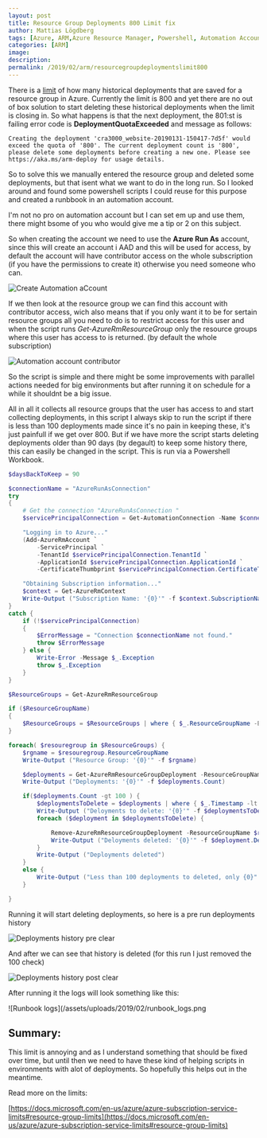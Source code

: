 ```yaml
---
layout: post
title: Resource Group Deployments 800 Limit fix
author: Mattias Lögdberg
tags: [Azure, ARM,Azure Resource Manager, Powershell, Automation Account]
categories: [ARM]
image: 
description: 
permalink: /2019/02/arm/resourcegroupdeploymentslimit800
---
```


There is a [limit](https://docs.microsoft.com/en-us/azure/azure-subscription-service-limits#resource-group-limits) of how many historical deployments that are saved for a resource group in Azure. Currently the limit is 800 and yet there are no out of box solution to start deleting these historical deployments when the limit is closing in.
So what happens is that the next deployment, the 801:st is failing error code is **DeploymentQuotaExceeded** and message as follows:


```
Creating the deployment 'cra3000_website-20190131-150417-7d5f' would exceed the quota of '800'. The current deployment count is '800', please delete some deployments before creating a new one. Please see https://aka.ms/arm-deploy for usage details.
```

So to solve this we manually entered the resource group and deleted some deployments, but that isent what we want to do in the long run. So I looked around and found some powershell scripts I could reuse for this purpose and created a runbbook in an automation account.


I'm not no pro on automation account but I can set em up and use them, there might bsome of you who would give me a tip or 2 on this subject.

So when creating the account we need to use the **Azure Run As** account, since this will create an account i AAD and this will be used for access, by default the account will have contributor access on the whole subscription (if you have the permissions to create it) otherwise you need someone who can.

![Create Automation aCcount](/assets/uploads/2019/02/create_automation_Account.PNG)

If we then look at the resource group we can find this account with contributor access, wich also means that if you only want it to be for sertain resource groups all you need to do is to restrict access for this user and when the script runs *Get-AzureRmResourceGroup* only the resource groups where this user has access to is returned. (by default the whole subscription)

![Automation account contributor](/assets/uploads/2019/02/useraccount_iam.PNG)

So the script is simple and there might be some improvements with parallel actions needed for big environments but after running it on schedule for a while it shouldnt be a big issue. 

All in all it collects all resource groups that the user has access to and start collecting deployments, in this script I always skip to run the script if there is less than 100 deployments made since it's no pain in keeping these, it's just painfull if we get over 800.
But if we have more the script starts deleting deployments older than 90 days (by degault) to keep some history there, this can easily be changed in the script. This is run via a Powershell Workbook.


```PowerShell
$daysBackToKeep = 90

$connectionName = "AzureRunAsConnection"
try
{
    # Get the connection "AzureRunAsConnection "
    $servicePrincipalConnection = Get-AutomationConnection -Name $connectionName  

    "Logging in to Azure..."
    (Add-AzureRmAccount `
        -ServicePrincipal `
        -TenantId $servicePrincipalConnection.TenantId `
        -ApplicationId $servicePrincipalConnection.ApplicationId `
        -CertificateThumbprint $servicePrincipalConnection.CertificateThumbprint ) | out-null

    "Obtaining Subscription information..."
    $context = Get-AzureRmContext
    Write-Output ("Subscription Name: '{0}'" -f $context.SubscriptionName)
}
catch {
    if (!$servicePrincipalConnection)
    {
        $ErrorMessage = "Connection $connectionName not found."
        throw $ErrorMessage
    } else {
        Write-Error -Message $_.Exception
        throw $_.Exception
    }
}

$ResourceGroups = Get-AzureRmResourceGroup

if ($ResourceGroupName)
{
    $ResourceGroups = $ResourceGroups | where { $_.ResourceGroupName -EQ $ResourceGroupName }
}

foreach( $resouregroup in $ResourceGroups) {
    $rgname = $resouregroup.ResourceGroupName
    Write-Output ("Resource Group: '{0}'" -f $rgname)

    $deployments = Get-AzureRmResourceGroupDeployment -ResourceGroupName $rgname
    Write-Output ("Deployments: '{0}'" -f $deployments.Count)

    if($deployments.Count -gt 100 ) {
        $deploymentsToDelete = $deployments | where { $_.Timestamp -lt ((get-date).AddDays(-1*$daysBackToKeep)) }
        Write-Output ("Deloyments to delete: '{0}'" -f $deploymentsToDelete.Count )
        foreach ($deployment in $deploymentsToDelete) { 

            Remove-AzureRmResourceGroupDeployment -ResourceGroupName $rgname -DeploymentName $deployment.DeploymentName -Force
            Write-Output ("Deloyments deleted: '{0}'" -f $deployment.DeploymentName )
        }
        Write-Output ("Deployments deleted")
    }
    else {
        Write-Output ("Less than 100 deployments to deleted, only {0}" -f $deployments.Count)
    }

}
```

Running it will start deleting deployments, so here is a pre run deployments history

![Deployments history pre clear](/assets/uploads/2019/02/preclear.PNG)

And after we can see that history is deleted (for this run I just removed the 100 check)

![Deployments history post clear](/assets/uploads/2019/02/postclear.PNG)

After running it the logs will look something like this:

![Runbook logs](/assets/uploads/2019/02/runbook_logs.png


## Summary:
This limit is annoying and as I understand something that should be fixed over time, but until then we need to have these kind of helping scripts in environments with alot of deployments. So hopefully this helps out in the meantime.


Read more on the limits:

[https://docs.microsoft.com/en-us/azure/azure-subscription-service-limits#resource-group-limits](https://docs.microsoft.com/en-us/azure/azure-subscription-service-limits#resource-group-limits)
